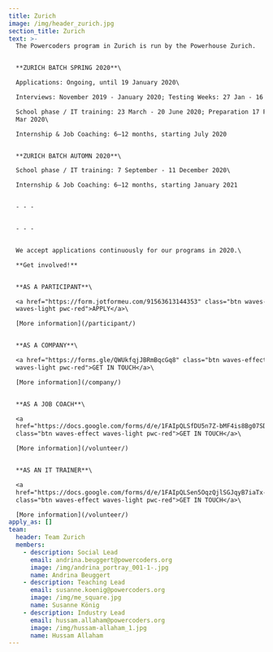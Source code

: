 ```yaml
---
title: Zurich
image: /img/header_zurich.jpg
section_title: Zurich
text: >-
  The Powercoders program in Zurich is run by the Powerhouse Zurich.


  **ZURICH BATCH SPRING 2020**\

  Applications: Ongoing, until 19 January 2020\

  Interviews: November 2019 - January 2020; Testing Weeks: 27 Jan - 16 Feb 2020\

  School phase / IT training: 23 March - 20 June 2020; Preparation 17 Feb - 22
  Mar 2020\

  Internship & Job Coaching: 6–12 months, starting July 2020


  **ZURICH BATCH AUTOMN 2020**\

  School phase / IT training: 7 September - 11 December 2020\

  Internship & Job Coaching: 6–12 months, starting January 2021


  - - -


  - - -


  We accept applications continuously for our programs in 2020.\

  **Get involved!**


  **AS A PARTICIPANT**\

  <a href="https://form.jotformeu.com/91563613144353" class="btn waves-effect
  waves-light pwc-red">APPLY</a>\

  [More information](/participant/)


  **AS A COMPANY**\

  <a href="https://forms.gle/QWUkfqjJBRmBqcGq8" class="btn waves-effect
  waves-light pwc-red">GET IN TOUCH</a>\

  [More information](/company/)


  **AS A JOB COACH**\

  <a
  href="https://docs.google.com/forms/d/e/1FAIpQLSfDU5n7Z-bMF4is8Bg07SD-0wv_PC40MPqiCtDA5nsZgCtlOg/viewform"
  class="btn waves-effect waves-light pwc-red">GET IN TOUCH</a>\

  [More information](/volunteer/)


  **AS AN IT TRAINER**\

  <a
  href="https://docs.google.com/forms/d/e/1FAIpQLSen5OqzQjlSGJqyB7iaTx-r1Lxj9Liznp8ELrB0bwgS-WGavQ/viewform"
  class="btn waves-effect waves-light pwc-red">GET IN TOUCH</a>\

  [More information](/volunteer/)
apply_as: []
team:
  header: Team Zurich
  members:
    - description: Social Lead
      email: andrina.beuggert@powercoders.org
      image: /img/andrina_portray_001-1-.jpg
      name: Andrina Beuggert
    - description: Teaching Lead
      email: susanne.koenig@powercoders.org
      image: /img/me_square.jpg
      name: Susanne König
    - description: Industry Lead
      email: hussam.allaham@powercoders.org
      image: /img/hussam-allaham_1.jpg
      name: Hussam Allaham
---
```


